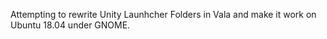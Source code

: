 Attempting to rewrite Unity Launhcher Folders in Vala and make it work on Ubuntu 18.04 under GNOME.
